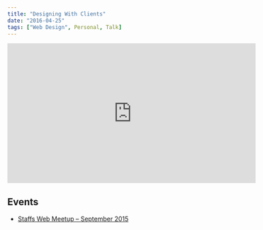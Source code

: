 ```yaml
---
title: "Designing With Clients"
date: "2016-04-25"
tags: ["Web Design", Personal, Talk]
---
```


<div class="media-embed media-embed--43"><div class="media-embed__body"><iframe width="560" height="315" src="https://speakerdeck.com/player/e11685bbc4de4c279451bff7824d240d" frameborder="0" allowfullscreen></iframe></div></div>

## Events

- [Staffs Web Meetup – September 2015](http://www.meetup.com/staffswebmeetup/events/225036152/)
